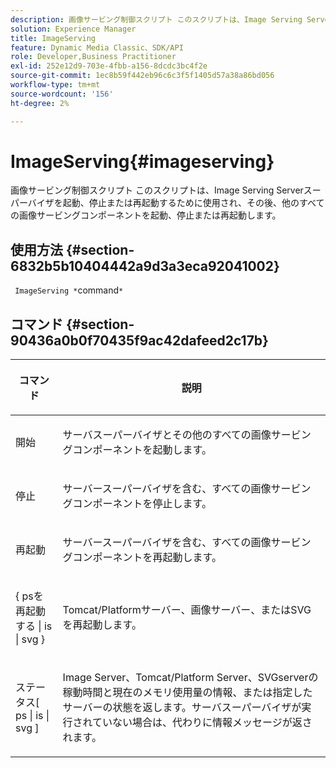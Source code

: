 ```yaml
---
description: 画像サービング制御スクリプト このスクリプトは、Image Serving Serverスーパーバイザを起動、停止または再起動するために使用され、その後、他のすべての画像サービングコンポーネントを起動、停止または再起動します。
solution: Experience Manager
title: ImageServing
feature: Dynamic Media Classic、SDK/API
role: Developer,Business Practitioner
exl-id: 252e12d9-703e-4fbb-a156-8dcdc3bc4f2e
source-git-commit: 1ec8b59f442eb96c6c3f5f1405d57a38a86bd056
workflow-type: tm+mt
source-wordcount: '156'
ht-degree: 2%

---
```


# ImageServing{#imageserving}

画像サービング制御スクリプト このスクリプトは、Image Serving Serverスーパーバイザを起動、停止または再起動するために使用され、その後、他のすべての画像サービングコンポーネントを起動、停止または再起動します。

## 使用方法 {#section-6832b5b10404442a9d3a3eca92041002}

` ImageServing *`command`*`

## コマンド {#section-90436a0b0f70435f9ac42dafeed2c17b}

<table id="table_692C6A043F9747C88929FF20373EC88C"> 
 <thead> 
  <tr> 
   <th colname="col1" class="entry"> <p>コマンド </p> </th> 
   <th colname="col2" class="entry"> <p>説明 </p> </th> 
  </tr> 
 </thead>
 <tbody> 
  <tr> 
   <td colname="col1"> <p> <span class="codeph"> 開始 </span> </p> </td> 
   <td colname="col2"> <p> サーバスーパーバイザとその他のすべての画像サービングコンポーネントを起動します。 </p> </td> 
  </tr> 
  <tr> 
   <td colname="col1"> <p> <span class="codeph"> 停止  </span> </p> </td> 
   <td colname="col2"> <p> サーバースーパーバイザを含む、すべての画像サービングコンポーネントを停止します。 </p> </td> 
  </tr> 
  <tr> 
   <td colname="col1"> <p> <span class="codeph"> 再起動 </span> </p> </td> 
   <td colname="col2"> <p>サーバースーパーバイザを含む、すべての画像サービングコンポーネントを再起動します。 </p> </td> 
  </tr> 
  <tr> 
   <td colname="col1"> <p> <span class="codeph"> { psを再起動する | is | svg }  </span> </p> </td> 
   <td colname="col2"> <p> Tomcat/Platformサーバー、画像サーバー、またはSVGを再起動します。 </p> </td> 
  </tr> 
  <tr> 
   <td colname="col1"> <p> <span class="codeph"> ステータス[ ps | is | svg ]  </span> </p> </td> 
   <td colname="col2"> <p>Image Server、Tomcat/Platform Server、SVGserverの稼動時間と現在のメモリ使用量の情報、または指定したサーバーの状態を返します。サーバスーパーバイザが実行されていない場合は、代わりに情報メッセージが返されます。 </p> </td> 
  </tr> 
 </tbody> 
</table>
